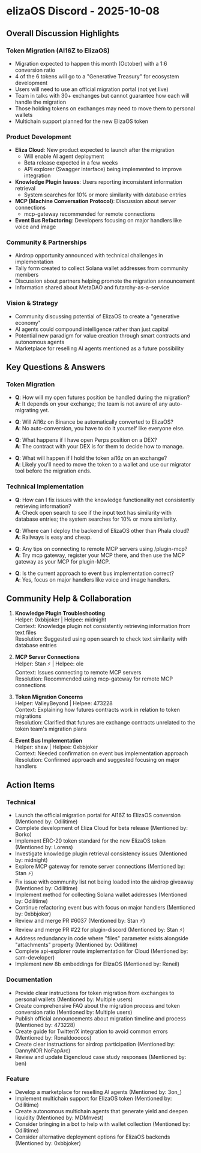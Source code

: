 # elizaOS Discord - 2025-10-08

## Overall Discussion Highlights

### Token Migration (AI16Z to ElizaOS)
- Migration expected to happen this month (October) with a 1:6 conversion ratio
- 4 of the 6 tokens will go to a "Generative Treasury" for ecosystem development
- Users will need to use an official migration portal (not yet live)
- Team in talks with 30+ exchanges but cannot guarantee how each will handle the migration
- Those holding tokens on exchanges may need to move them to personal wallets
- Multichain support planned for the new ElizaOS token

### Product Development
- **Eliza Cloud**: New product expected to launch after the migration
  - Will enable AI agent deployment
  - Beta release expected in a few weeks
  - API explorer (Swagger interface) being implemented to improve integration
- **Knowledge Plugin Issues**: Users reporting inconsistent information retrieval
  - System searches for 10% or more similarity with database entries
- **MCP (Machine Conversation Protocol)**: Discussion about server connections
  - mcp-gateway recommended for remote connections
- **Event Bus Refactoring**: Developers focusing on major handlers like voice and image

### Community & Partnerships
- Airdrop opportunity announced with technical challenges in implementation
- Tally form created to collect Solana wallet addresses from community members
- Discussion about partners helping promote the migration announcement
- Information shared about MetaDAO and futarchy-as-a-service

### Vision & Strategy
- Community discussing potential of ElizaOS to create a "generative economy"
- AI agents could compound intelligence rather than just capital
- Potential new paradigm for value creation through smart contracts and autonomous agents
- Marketplace for reselling AI agents mentioned as a future possibility

## Key Questions & Answers

### Token Migration
- **Q**: How will my open futures position be handled during the migration?  
  **A**: It depends on your exchange; the team is not aware of any auto-migrating yet.

- **Q**: Will AI16z on Binance be automatically converted to ElizaOS?  
  **A**: No auto-conversion, you have to do it yourself like everyone else.

- **Q**: What happens if I have open Perps position on a DEX?  
  **A**: The contract with your DEX is for them to decide how to manage.

- **Q**: What will happen if I hold the token ai16z on an exchange?  
  **A**: Likely you'll need to move the token to a wallet and use our migrator tool before the migration ends.

### Technical Implementation
- **Q**: How can I fix issues with the knowledge functionality not consistently retrieving information?  
  **A**: Check open search to see if the input text has similarity with database entries; the system searches for 10% or more similarity.

- **Q**: Where can I deploy the backend of ElizaOS other than Phala cloud?  
  **A**: Railways is easy and cheap.

- **Q**: Any tips on connecting to remote MCP servers using /plugin-mcp?  
  **A**: Try mcp gateway, register your MCP there, and then use the MCP gateway as your MCP for plugin-MCP.

- **Q**: Is the current approach to event bus implementation correct?  
  **A**: Yes, focus on major handlers like voice and image handlers.

## Community Help & Collaboration

1. **Knowledge Plugin Troubleshooting**  
   Helper: 0xbbjoker | Helpee: midnight  
   Context: Knowledge plugin not consistently retrieving information from text files  
   Resolution: Suggested using open search to check text similarity with database entries

2. **MCP Server Connections**  
   Helper: Stan ⚡ | Helpee: ole  
   Context: Issues connecting to remote MCP servers  
   Resolution: Recommended using mcp-gateway for remote MCP connections

3. **Token Migration Concerns**  
   Helper: ValleyBeyond | Helpee: 473228  
   Context: Explaining how futures contracts work in relation to token migrations  
   Resolution: Clarified that futures are exchange contracts unrelated to the token team's migration plans

4. **Event Bus Implementation**  
   Helper: shaw | Helpee: 0xbbjoker  
   Context: Needed confirmation on event bus implementation approach  
   Resolution: Confirmed approach and suggested focusing on major handlers

## Action Items

### Technical
- Launch the official migration portal for AI16Z to ElizaOS conversion (Mentioned by: Odilitime)
- Complete development of Eliza Cloud for beta release (Mentioned by: Borko)
- Implement ERC-20 token standard for the new ElizaOS token (Mentioned by: Lorens)
- Investigate knowledge plugin retrieval consistency issues (Mentioned by: midnight)
- Explore MCP gateway for remote server connections (Mentioned by: Stan ⚡)
- Fix issue with community list not being loaded into the airdrop giveaway (Mentioned by: Odilitime)
- Implement method for collecting Solana wallet addresses (Mentioned by: Odilitime)
- Continue refactoring event bus with focus on major handlers (Mentioned by: 0xbbjoker)
- Review and merge PR #6037 (Mentioned by: Stan ⚡)
- Review and merge PR #22 for plugin-discord (Mentioned by: Stan ⚡)
- Address redundancy in code where "files" parameter exists alongside "attachments" property (Mentioned by: Odilitime)
- Complete api-explorer route implementation for Cloud (Mentioned by: sam-developer)
- Implement new 8b embeddings for ElizaOS (Mentioned by: Reneil)

### Documentation
- Provide clear instructions for token migration from exchanges to personal wallets (Mentioned by: Multiple users)
- Create comprehensive FAQ about the migration process and token conversion ratio (Mentioned by: Multiple users)
- Publish official announcements about migration timeline and process (Mentioned by: 473228)
- Create guide for Twitter/X integration to avoid common errors (Mentioned by: Ronaldooooos)
- Create clear instructions for airdrop participation (Mentioned by: DannyNOR NoFapArc)
- Review and update Eigencloud case study responses (Mentioned by: ben)

### Feature
- Develop a marketplace for reselling AI agents (Mentioned by: 3on_)
- Implement multichain support for ElizaOS token (Mentioned by: Odilitime)
- Create autonomous multichain agents that generate yield and deepen liquidity (Mentioned by: MDMnvest)
- Consider bringing in a bot to help with wallet collection (Mentioned by: Odilitime)
- Consider alternative deployment options for ElizaOS backends (Mentioned by: 0xbbjoker)